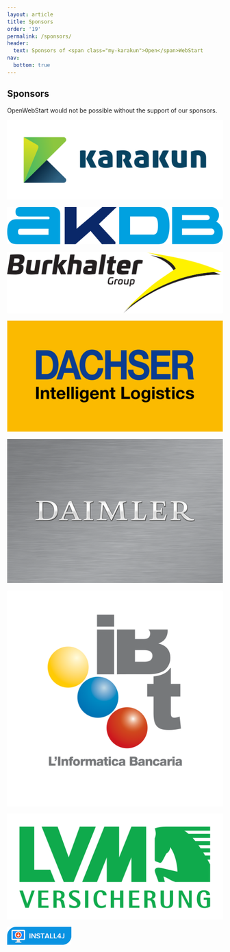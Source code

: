 ```yaml
---
layout: article
title: Sponsors
order: '19'
permalink: /sponsors/
header:
  text: Sponsors of <span class="my-karakun">Open</span>WebStart
nav:
  bottom: true
---
```


## Sponsors
<span class="text-highlight">Open<span>WebStart</span></span> would not be possible without the support of our sponsors.

<div class="spo-logo-box">

<a href="https://www.karakun.com/"><img class="spo-logo" src="/assets/images/organisations/karakun.svg" alt="Karakun Logo"></a>

<a href="https://www.akdb.de/"><img class="spo-logo" src="/assets/images/organisations/akdb.svg" alt="AKDB Logo"></a>

<a href="https://www.burkhalter.ch/"><img class="spo-logo" src="/assets/images/organisations/burkhalter.svg" alt="Burkhalter Logo"></a>

<a href="https://www.dachser.com/"><img class="spo-logo" src="/assets/images/organisations/DACHSER.jpg" alt="Dachser Logo"></a>

<a href="https://www.daimler.com/"><img class="spo-logo" src="/assets/images/organisations/Daimler_Logotype.png" alt="Daimler Logo"></a>

<a href="https://www.ibttn.it/"><img class="spo-logo" src="/assets/images/organisations/ibt.png" alt="IBT Logo"></a>

<a href="https://www.lvm.de/"><img class="spo-logo" src="/assets/images/organisations/lvm.svg" alt="LVM Logo"></a>

<a href="https://www.ej-technologies.com/products/install4j/overview.html"><img class="spo-logo" src="/assets/images/organisations/install4j.png" alt="Install4J Logo"></a>

</div>
